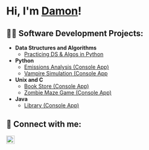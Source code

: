 <h1>Hi, I'm <a href="https://www.linkedin.com/in/damon-dinh-96921a303/">Damon</a>!</h1>

<h2>👨‍💻 Software Development Projects:</h2>

- <b>Data Structures and Algorithms</b>
  - [Practicing DS & Algos in Python](https://github.com/joshmadakor1/Algorithms-Practice)
- <b>Python</b>
  - [Emissions Analysis (Console App)](https://github.com/joshmadakor1/Sentinel-Lab)
  - [Vampire Simulation (Console App](https://github.com/joshmadakor1/Jwipe.PowerShell)
- <b>Unix and C</b>
  - [Book Store (Console App)](https://github.com/joshmadakor1/EncrypterPOC)
  - [Zombie Maze Game (Console App)](https://github.com/joshmadakor1/DecrypterPOC)
- <b>Java</b>
  - [Library (Console App)](https://github.com/joshmadakor1/Package-Delivery-Pathfinding-Algorithm)

<h2> 🤳 Connect with me:</h2>

[<img align="left" alt="DamonDinh | LinkedIn" width="22px" src="https://cdn.jsdelivr.net/npm/simple-icons@v3/icons/linkedin.svg" />][linkedin]

[linkedin]: https://www.linkedin.com/in/damon-dinh-96921a303/

<!--
Here are some ideas to get you started:

- 🔭 I’m currently working on ...
- 🌱 I’m currently learning ...
- 👯 I’m looking to collaborate on ...
- 🤔 I’m looking for help with ...
- 💬 Ask me about ...
- 📫 How to reach me: ...
- 😄 Pronouns: ...
- ⚡ Fun fact: ...
-->

